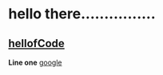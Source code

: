 # hello there................
## [hellofCode](https://GKHell.github.io/hellofcode.md)
**Line one**
[google](https://www.google.com)
